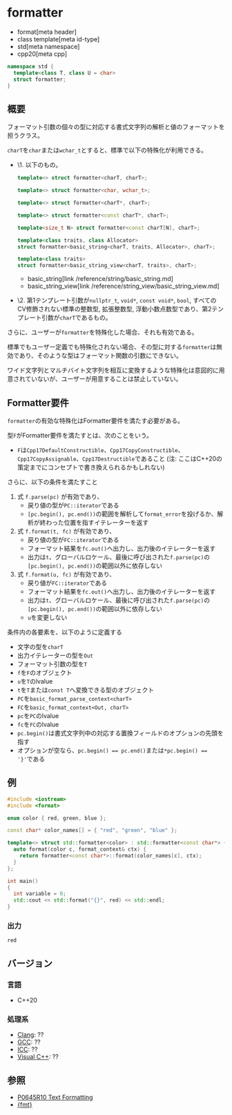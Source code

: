 # formatter

* format[meta header]
* class template[meta id-type]
* std[meta namespace]
* cpp20[meta cpp]

```cpp
namespace std {
  template<class T, class U = char>
  struct formatter;
}
```

## 概要
フォーマット引数の個々の型に対応する書式文字列の解析と値のフォーマットを担うクラス。

`charT`を`char`または`wchar_t`とすると、標準で以下の特殊化が利用できる。

- \1. 以下のもの。
    ```cpp
    template<> struct formatter<charT, charT>;

    template<> struct formatter<char, wchar_t>;

    template<> struct formatter<charT*, charT>;

    template<> struct formatter<const charT*, charT>;

    template<size_t N> struct formatter<const charT[N], charT>;

    template<class traits, class Allocator>
    struct formatter<basic_string<charT, traits, Allocator>, charT>;

    template<class traits>
    struct formatter<basic_string_view<charT, traits>, charT>;
    ```
    * basic_string[link /reference/string/basic_string.md]
    * basic_string_view[link /reference/string_view/basic_string_view.md]

- \2. 第1テンプレート引数が`nullptr_t`, `void*`, `const void*`, `bool`, すべてのCV修飾されない標準の整数型, 拡張整数型, 浮動小数点数型であり、第2テンプレート引数が`charT`であるもの。

さらに、ユーザーが`formatter`を特殊化した場合、それも有効である。

標準でもユーザー定義でも特殊化されない場合、その型に対する`formatter`は無効であり、そのような型はフォーマット関数の引数にできない。

ワイド文字列とマルチバイト文字列を相互に変換するような特殊化は意図的に用意されていないが、ユーザーが用意することは禁止していない。

## Formatter要件

`formatter`の有効な特殊化はFormatter要件を満たす必要がある。

型`F`がFormatter要件を満たすとは、次のことをいう。

* `F`は`Cpp17DefaultConstructible`、`Cpp17CopyConstructible`、`Cpp17CopyAssignable`、`Cpp17Destructible`であること (注: ここはC++20の策定までにコンセプトで書き換えられるかもしれない)

さらに、以下の条件を満たすこと

1. 式 `f.parse(pc)` が有効であり、
    * 戻り値の型が`PC::iterator`である
    * `[pc.begin(), pc.end())`の範囲を解析して`format_error`を投げるか、解析が終わった位置を指すイテレーターを返す
2. 式 `f.format(t, fc)` が有効であり、
    * 戻り値の型が`FC::iterator`である
    * フォーマット結果を`fc.out()`へ出力し、出力後のイテレーターを返す
    * 出力は`t`、グローバルロケール、最後に呼び出された`f.parse(pc)`の`[pc.begin(), pc.end())`の範囲以外に依存しない
3. 式 `f.format(u, fc)` が有効であり、
    * 戻り値が`FC::iterator`である
    * フォーマット結果を`fc.out()`へ出力し、出力後のイテレーターを返す
    * 出力は`t`、グローバルロケール、最後に呼び出された`f.parse(pc)`の`[pc.begin(), pc.end())`の範囲以外に依存しない
    * `u`を変更しない

条件内の各要素を、以下のように定義する

* 文字の型を`charT`
* 出力イテレーターの型を`Out`
* フォーマット引数の型を`T`
* `f`を`F`のオブジェクト
* `u`を`T`のlvalue
* `t`を`T`または`const T`へ変換できる型のオブジェクト
* `PC`を`basic_format_parse_context<charT>`
* `FC`を`basic_format_context<Out, charT>`
* `pc`を`PC`のlvalue
* `fc`を`FC`のlvalue
* `pc.begin()`は書式文字列中の対応する置換フィールドのオプションの先頭を指す
* オプションが空なら、`pc.begin() == pc.end()`または`*pc.begin() == '}'`である

## 例
```cpp example
#include <iostream>
#include <format>

enum color { red, green, blue };

const char* color_names[] = { "red", "green", "blue" };

template<> struct std::formatter<color> : std::formatter<const char*> {
  auto format(color c, format_context& ctx) {
    return formatter<const char*>::format(color_names[c], ctx);
  }
};

int main()
{
  int variable = 0;
  std::cout << std::format("{}", red) << std::endl;
}
```

### 出力
```
red
```

## バージョン
### 言語
- C++20

### 処理系
- [Clang](/implementation.md#clang): ??
- [GCC](/implementation.md#gcc): ??
- [ICC](/implementation.md#icc): ??
- [Visual C++](/implementation.md#visual_cpp): ??

## 参照

* [P0645R10 Text Formatting](http://www.open-std.org/jtc1/sc22/wg21/docs/papers/2019/p0645r10.html)
* [{fmt}](https://github.com/fmtlib/fmt)

